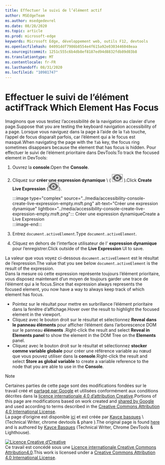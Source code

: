 ```yaml
---
title: Effectuer le suivi de l’élément actif
author: MSEdgeTeam
ms.author: msedgedevrel
ms.date: 08/28/2020
ms.topic: article
ms.prod: microsoft-edge
keywords: Microsoft Edge, développement web, outils F12, devtools
ms.openlocfilehash: 04091ddf7986b8554e4f615a92e0303446048eaa
ms.sourcegitcommit: 1251c555c6b4db8ef8187ed94d8832fdb89d03b8
ms.translationtype: MT
ms.contentlocale: fr-FR
ms.lasthandoff: 08/31/2020
ms.locfileid: "10981747"
---
```

<!-- Copyright Kayce Basques 

   Licensed under the Apache License, Version 2.0 (the "License");
   you may not use this file except in compliance with the License.
   You may obtain a copy of the License at

       https://www.apache.org/licenses/LICENSE-2.0

   Unless required by applicable law or agreed to in writing, software
   distributed under the License is distributed on an "AS IS" BASIS,
   WITHOUT WARRANTIES OR CONDITIONS OF ANY KIND, either express or implied.
   See the License for the specific language governing permissions and
   limitations under the License.  -->  





# <span data-ttu-id="973c8-103">Effectuer le suivi de l’élément actif</span><span class="sxs-lookup"><span data-stu-id="973c8-103">Track Which Element Has Focus</span></span>   



<span data-ttu-id="973c8-104">Imaginons que vous testiez l’accessibilité de la navigation au clavier d’une page.</span><span class="sxs-lookup"><span data-stu-id="973c8-104">Suppose that you are testing the keyboard navigation accessibility of a page.</span></span>  <span data-ttu-id="973c8-105">Lorsque vous naviguez dans la page à l’aide de la `Tab` touche, l’appel de focus disparaît parfois, car l’élément qui a le focus est masqué.</span><span class="sxs-lookup"><span data-stu-id="973c8-105">When navigating the page with the `Tab` key, the focus ring sometimes disappears because the element that has focus is hidden.</span></span>  <span data-ttu-id="973c8-106">Pour effectuer le suivi de l’élément prioritaire dans DevTools:</span><span class="sxs-lookup"><span data-stu-id="973c8-106">To track the focused element in DevTools:</span></span>  

1.  <span data-ttu-id="973c8-107">Ouvrez la **console**.</span><span class="sxs-lookup"><span data-stu-id="973c8-107">Open the **Console**.</span></span>  
1.  <span data-ttu-id="973c8-108">Cliquez sur **créer une expression dynamique** \ ( ![ créer une expression dynamique ][ImageCreateIcon] \).</span><span class="sxs-lookup"><span data-stu-id="973c8-108">Click **Create Live Expression** \(![Create Live Expression][ImageCreateIcon]\).</span></span>  
    
    :::image type="complex" source="../media/accessibility-console-create-live-expression-empty.msft.png" alt-text="Créer une expression dynamique" lightbox="../media/accessibility-console-create-live-expression-empty.msft.png":::
       <span data-ttu-id="973c8-110">Créer une expression dynamique</span><span class="sxs-lookup"><span data-stu-id="973c8-110">Create a Live Expression</span></span>  
    :::image-end:::  
    
1.  <span data-ttu-id="973c8-111">Entrez `document.activeElement`.</span><span class="sxs-lookup"><span data-stu-id="973c8-111">Type `document.activeElement`.</span></span>
1.  <span data-ttu-id="973c8-112">Cliquez en dehors de l’interface utilisateur de l' **expression dynamique** pour l’enregistrer.</span><span class="sxs-lookup"><span data-stu-id="973c8-112">Click outside of the **Live Expression** UI to save.</span></span>
    
<span data-ttu-id="973c8-113">La valeur que vous voyez ci-dessous `document.activeElement` est le résultat de l’expression.</span><span class="sxs-lookup"><span data-stu-id="973c8-113">The value that you see below `document.activeElement` is the result of the expression.</span></span>  
<span data-ttu-id="973c8-114">Dans la mesure où cette expression représente toujours l’élément prioritaire, vous disposez maintenant d’un moyen de toujours garder une trace de l’élément qui a le focus.</span><span class="sxs-lookup"><span data-stu-id="973c8-114">Since that expression always represents the focused element, you now have a way to always keep track of which element has focus.</span></span>  

*   <span data-ttu-id="973c8-115">Pointez sur le résultat pour mettre en surbrillance l’élément prioritaire dans la fenêtre d’affichage.</span><span class="sxs-lookup"><span data-stu-id="973c8-115">Hover over the result to highlight the focused element in the viewport.</span></span>  
*   <span data-ttu-id="973c8-116">Cliquez avec le bouton droit sur le résultat et sélectionnez **Reveal dans le panneau éléments** pour afficher l’élément dans l’arborescence DOM sur le panneau **éléments** .</span><span class="sxs-lookup"><span data-stu-id="973c8-116">Right-click the result and select **Reveal in Elements panel** to show the element in the DOM Tree on the **Elements** panel.</span></span>  
*   <span data-ttu-id="973c8-117">Cliquez avec le bouton droit sur le résultat et sélectionnez **stocker comme variable globale** pour créer une référence variable au nœud que vous pouvez utiliser dans la **console**.</span><span class="sxs-lookup"><span data-stu-id="973c8-117">Right-click the result and select **Store as global variable** to create a variable reference to the node that you are able to use in the **Console**.</span></span>  
    
<!--## Feedback   -->  



<!-- image links -->  

[ImageCreateIcon]: ../media/create-live-expression-icon.msft.png  

<!-- links -->  

> [!NOTE]
> <span data-ttu-id="973c8-118">Certaines parties de cette page sont des modifications fondées sur le travail créé et [partagé par Google][GoogleSitePolicies] et utilisées conformément aux conditions décrites dans la [licence internationale 4,0 d’attribution Creative][CCA4IL].</span><span class="sxs-lookup"><span data-stu-id="973c8-118">Portions of this page are modifications based on work created and [shared by Google][GoogleSitePolicies] and used according to terms described in the [Creative Commons Attribution 4.0 International License][CCA4IL].</span></span>  
> <span data-ttu-id="973c8-119">La page d’origine est disponible [ici](https://developers.google.com/web/tools/chrome-devtools/accessibility/focus) et est créée par [Kayce basques][KayceBasques] \ (Technical Writer, chrome devtools & phare \).</span><span class="sxs-lookup"><span data-stu-id="973c8-119">The original page is found [here](https://developers.google.com/web/tools/chrome-devtools/accessibility/focus) and is authored by [Kayce Basques][KayceBasques] \(Technical Writer, Chrome DevTools & Lighthouse\).</span></span>  

[![Licence Creative d’Creative][CCby4Image]][CCA4IL]  
<span data-ttu-id="973c8-121">Ce travail est concédé sous une [Licence internationale Creative Commons Attribution4.0][CCA4IL].</span><span class="sxs-lookup"><span data-stu-id="973c8-121">This work is licensed under a [Creative Commons Attribution 4.0 International License][CCA4IL].</span></span>  

[CCA4IL]: https://creativecommons.org/licenses/by/4.0  
[CCby4Image]: https://i.creativecommons.org/l/by/4.0/88x31.png  
[GoogleSitePolicies]: https://developers.google.com/terms/site-policies  
[KayceBasques]: https://developers.google.com/web/resources/contributors/kaycebasques  
